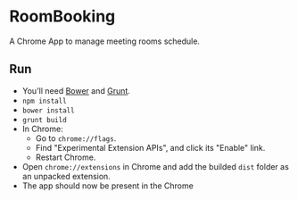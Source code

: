 # RoomBooking

A Chrome App to manage meeting rooms schedule.

## Run

- You'll need [Bower](http://bower.io/) and [Grunt](http://gruntjs.com/).
- `npm install`
- `bower install`
- `grunt build`
- In Chrome:
  - Go to `chrome://flags`.
  - Find "Experimental Extension APIs", and click its "Enable" link.
  - Restart Chrome.
- Open `chrome://extensions` in Chrome and add the builded `dist` folder as an unpacked extension.
- The app should now be present in the Chrome